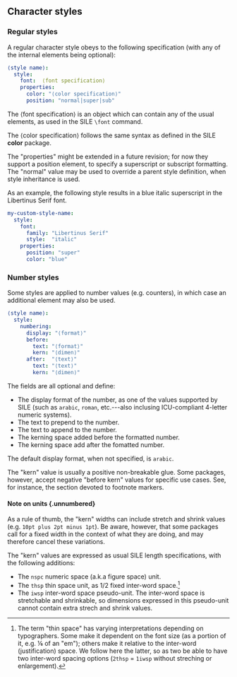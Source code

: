 ## Character styles

### Regular styles

A regular character style obeys to the following specification
(with any of the internal elements being optional):

```yaml
⟨style name⟩:
  style:
    font:  ⟨font specification⟩
    properties:
      color: "⟨color specification⟩"
      position: "normal|super|sub"
```

The ⟨font specification⟩ is an object which can contain any of the usual elements, as
used in the SILE `\font` command.

The ⟨color specification⟩ follows the same syntax as defined in the SILE **color** package.

The "properties" might be extended in a future revision; for now they support a position
element, to specify a superscript or subscript formatting. The "normal" value may be used
to override a parent style definition, when style inheritance is used.

As an example, the following style results in a blue italic superscript in the Libertinus
Serif font.

```yaml
my-custom-style-name:
  style:
    font:
      family: "Libertinus Serif"
      style:  "italic"
    properties:
      position: "super"
      color: "blue"
```

### Number styles

Some styles are applied to number values (e.g. counters), in which case
an additional element may also be used.

```yaml
⟨style name⟩:
  style:
    numbering:
      display: "⟨format⟩"
      before:
        text: "⟨format⟩"
        kern: "⟨dimen⟩"
      after:  "⟨text⟩"
        text: "⟨text⟩"
        kern: "⟨dimen⟩"
```

The fields are all optional and define:

 - The display format of the number, as one of the values supported by SILE
   (such as `arabic`, `roman`, etc.---also inclusing ICU-compliant 4-letter
   numeric systems).
 - The text to prepend to the number.
 - The text to append to the number.
 - The kerning space added before the formatted number.
 - The kerning space add after the fomatted number.

The default display format, when not specified, is `arabic`.

The "kern" value is usually a positive non-breakable glue.
Some packages, however, accept negative "before kern" values for specific
use cases.
See, for instance, the section devoted to footnote markers.

#### Note on units {.unnumbered}

As a rule of thumb, the "kern" widths can include stretch and shrink
values (e.g. `10pt plus 2pt minus 1pt`). Be aware, however, that
some packages call for a fixed width in the context of what they
are doing, and may therefore cancel these variations.

The "kern" values are expressed as usual SILE length specifications,
with the following additions:

 - The `nspc` numeric space (a.k.a figure space) unit.
 - The `thsp` thin space unit, as 1/2 fixed inter-word space.[^character-thsp]
 - The `iwsp` inter-word space pseudo-unit.
   The inter-word space is stretchable and shrinkable, so dimensions expressed
   in this pseudo-unit cannot contain extra strech and shrink values.

[^character-thsp]: The term "thin space" has varying interpretations
depending on typographers. Some make it dependent on the font size (as a
portion of it, e.g. ⅙ of an "em"); others make it relative to the
inter-word (justification) space. We follow here the latter, so as two
be able to have two inter-word spacing options (`2thsp` = `1iwsp` without
streching or enlargement).

